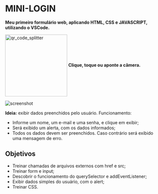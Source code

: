 # MINI-LOGIN
 **Meu primeiro formulário web, aplicando HTML, CSS e JAVASCRIPT, utilizando o VSCode.**
 
 <a href="https://gileadeteixeira.github.io/mini-login/" target="_blank" ><img width="200px" align="center" src="https://user-images.githubusercontent.com/77688036/129355932-3e59820f-9c96-4357-8697-4b96eb126702.png" alt="qr_code_splitter"></a> **Clique, toque ou aponte a câmera.**


![screenshot](https://user-images.githubusercontent.com/77688036/135885503-7cc9a004-1dfe-4141-9560-a05efa92dbcd.png) 

<strong>Ideia:</strong> exibir dados preenchidos pelo usuário. Funcionamento:
 - Informe um nome, um e-mail e uma senha, e clique em exibir;
 - Será exibido um alerta, com os dados informados;
 - Todos os dados devem ser preenchidos. Caso contrário será exibido uma mensagem de erro.
 
## Objetivos
  * Treinar chamadas de arquivos externos com href e src;
  * Treinar form e input;
  * Descobrir o funcionamento do querySelector e addEventListener;
  * Exibir dados simples do usuário, com o alert;
  * Treinar CSS.
